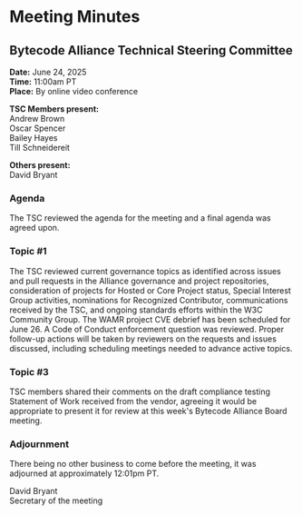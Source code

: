 # Meeting Minutes
## Bytecode Alliance Technical Steering Committee
**Date:** June 24, 2025  
**Time:** 11:00am PT  
**Place:** By online video conference  

**TSC Members present:**  
Andrew Brown  
Oscar Spencer  
Bailey Hayes  
Till Schneidereit  

**Others present:**  
David Bryant  

### Agenda
The TSC reviewed the agenda for the meeting and a final agenda was agreed upon.

### Topic #1
The TSC reviewed current governance topics as identified across issues and pull requests in the Alliance governance and project repositories, consideration of projects for Hosted or Core Project status, Special Interest Group activities, nominations for Recognized Contributor, communications received by the TSC, and ongoing standards efforts within the W3C Community Group. The WAMR project CVE debrief has been scheduled for June 26. A Code of Conduct enforcement question was reviewed. Proper follow-up actions will be taken by reviewers on the requests and issues discussed, including scheduling meetings needed to advance active topics.

### Topic #3
TSC members shared their comments on the draft compliance testing Statement of Work received from the vendor, agreeing it would be appropriate to present it for review at this week's Bytecode Alliance Board meeting. 

### Adjournment
There being no other business to come before the meeting, it was adjourned at approximately 12:01pm PT.

David Bryant  
Secretary of the meeting